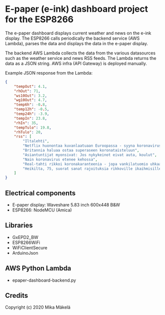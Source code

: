 # E-paper (e-ink) dashboard project for the ESP8266
The e-paper dashboard displays current weather and news on the e-ink display. The ESP8266 calls periodically the backend service (AWS Lambda), parses the data and displays the data in the e-paper display. 

The backend AWS Lambda collects the data from the various datasources such as the weather service and news RSS feeds. The Lambda returns the data as a JSON string. AWS infra (API Gateway) is deployed manually.

Example JSON response from the Lambda:

```json
{
    "tempOut": 4.1,
    "rhOut": 71,
    "ws10Out": 3.2,
    "wg10Out": 4.7,
    "temp6h": -0.8,
    "temp12h": -0.5,
    "temp24h": -3.9,
    "tempIn": 23.8,
    "rhIn": 35,
    "tempTulo": 19.8,
    "rhTulo": 20,
    "rss": [
        "Iltalehti",
        "Netflix huonontaa kuvanlaatuaan Euroopassa - syyna koronavirus",
        "Britannia haluaa ostaa superaseen koronataisteluun",
        "Asiantuntijat myonsivat: Jos nykykeinot eivat auta, koulut",
        "Nain koronavirus etenee kehossa",
        "Real-tahti rikkoi koronakaranteenia - jopa vankilatuomio uhkaa",
        "Heikilta, 75, suorat sanat rajoituksia rikkoville ikaihmisille"
    ]
}
```

## Electrical components
- E-paper display: Waveshare 5.83 inch 600x448 B&W
- ESP8266: NodeMCU (Amica)

## Libraries
- GxEPD2_BW
- ESP8266WiFi
- WiFiClientSecure
- ArduinoJson

## AWS Python Lambda
- epaper-dashboard-backend.py

## Credits
Copyright (c) 2020 Mika Mäkelä
